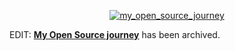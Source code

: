 <a href="http://myopensourcejourney.com/">
    <p align="center">
        <img alt="my_open_source_journey" src="https://myopensourcejourney.com/img/logo.svg"/>
    </p>
</a>

EDIT: <a href="http://myopensourcejourney.com/">**My Open Source journey**</a> has been archived.